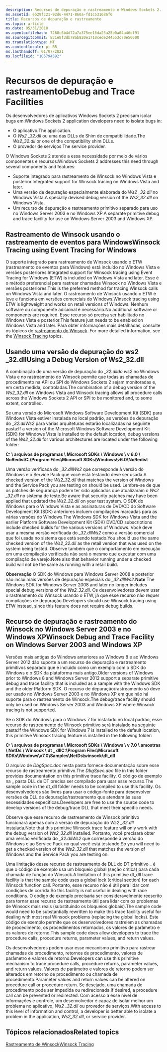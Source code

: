 ```yaml
---
description: Recursos de depuração e rastreamento e Windows Sockets 2.
ms.assetid: eb29fc21-92d6-4471-860a-fd1c531686f6
title: Recursos de depuração e rastreamento
ms.topic: article
ms.date: 05/31/2018
ms.openlocfilehash: 7288c6b4d72a7a375ee16da23a25b0a04a46df91
ms.sourcegitcommit: 831e8f3db78ab820e1710cede244553c70e50500
ms.translationtype: MT
ms.contentlocale: pt-BR
ms.lasthandoff: 01/07/2021
ms.locfileid: "105794592"
---
```

# <a name="debug-and-trace-facilities"></a><span data-ttu-id="07551-103">Recursos de depuração e rastreamento</span><span class="sxs-lookup"><span data-stu-id="07551-103">Debug and Trace Facilities</span></span>

<span data-ttu-id="07551-104">Os desenvolvedores de aplicativos Windows Sockets 2 precisam isolar bugs em:</span><span class="sxs-lookup"><span data-stu-id="07551-104">Windows Sockets 2 application developers need to isolate bugs in:</span></span>

-   <span data-ttu-id="07551-105">O aplicativo.</span><span class="sxs-lookup"><span data-stu-id="07551-105">The application.</span></span>
-   <span data-ttu-id="07551-106">O *Ws2 \_32.dll* ou uma das DLLs de Shim de compatibilidade.</span><span class="sxs-lookup"><span data-stu-id="07551-106">The *Ws2\_32.dll* or one of the compatibility shim DLLs.</span></span>
-   <span data-ttu-id="07551-107">O provedor de serviços.</span><span class="sxs-lookup"><span data-stu-id="07551-107">The service provider.</span></span>

<span data-ttu-id="07551-108">O Windows Sockets 2 atende a essa necessidade por meio de vários componentes e recursos:</span><span class="sxs-lookup"><span data-stu-id="07551-108">Windows Sockets 2 addresses this need through several components and features:</span></span>

-   <span data-ttu-id="07551-109">Suporte integrado para rastreamento de Winsock no Windows Vista e posterior.</span><span class="sxs-lookup"><span data-stu-id="07551-109">Integrated support for Winsock tracing on Windows Vista and later.</span></span>
-   <span data-ttu-id="07551-110">Uma versão de depuração especialmente elaborada do *Ws2 \_32.dll* no Windows Vista.</span><span class="sxs-lookup"><span data-stu-id="07551-110">A specially devised debug version of the *Ws2\_32.dll* on Windows Vista.</span></span>
-   <span data-ttu-id="07551-111">Um recurso de depuração e rastreamento primitivo separado para uso no Windows Server 2003 e no Windows XP.</span><span class="sxs-lookup"><span data-stu-id="07551-111">A separate primitive debug and trace facility for use on Windows Server 2003 and Windows XP.</span></span>

## <a name="winsock-tracing-using-event-tracing-for-windows"></a><span data-ttu-id="07551-112">Rastreamento de Winsock usando o rastreamento de eventos para Windows</span><span class="sxs-lookup"><span data-stu-id="07551-112">Winsock Tracing using Event Tracing for Windows</span></span>

<span data-ttu-id="07551-113">O suporte integrado para rastreamento de Winsock usando o ETW (rastreamento de eventos para Windows) está incluído no Windows Vista e versões posteriores.</span><span class="sxs-lookup"><span data-stu-id="07551-113">Integrated support for Winsock tracing using Event Tracing for Windows (ETW) is included on Windows Vista and later.</span></span> <span data-ttu-id="07551-114">Esse é o método preferencial para rastrear chamadas Winsock no Windows Vista e versões posteriores.</span><span class="sxs-lookup"><span data-stu-id="07551-114">This is the preferred method for tracing Winsock calls on Windows Vista and later.</span></span> <span data-ttu-id="07551-115">O rastreamento de Winsock usando o ETW é leve e funciona em versões comerciais do Windows.</span><span class="sxs-lookup"><span data-stu-id="07551-115">Winsock tracing using ETW is lightweight and works on retail versions of Windows.</span></span> <span data-ttu-id="07551-116">Nenhum software ou componente adicional é necessário.</span><span class="sxs-lookup"><span data-stu-id="07551-116">No additional software or components are required.</span></span> <span data-ttu-id="07551-117">Esse recurso só precisa ser habilitado no Windows Vista e posterior.</span><span class="sxs-lookup"><span data-stu-id="07551-117">This feature just needs to be enabled on Windows Vista and later.</span></span> <span data-ttu-id="07551-118">Para obter informações mais detalhadas, consulte os tópicos de [rastreamento do Winsock](winsock-tracing.md) .</span><span class="sxs-lookup"><span data-stu-id="07551-118">For more detailed information, see the [Winsock Tracing](winsock-tracing.md) topics.</span></span>

## <a name="using-a-debug-version-of-ws2_32dll"></a><span data-ttu-id="07551-119">Usando uma versão de depuração do ws2 \_32.dll</span><span class="sxs-lookup"><span data-stu-id="07551-119">Using a Debug Version of Ws2\_32.dll</span></span>

<span data-ttu-id="07551-120">A combinação de uma versão de depuração do *\_32.dlldo ws2* no Windows Vista e no rastreamento do Winsock permite que todas as chamadas de procedimento na API ou SPI do Windows Sockets 2 sejam monitoradas e, em certa medida, controladas.</span><span class="sxs-lookup"><span data-stu-id="07551-120">The combination of a debug version of the *Ws2\_32.dll* on Windows Vista and Winsock tracing allows all procedure calls across the Windows Sockets 2 API or SPI to be monitored and, to some extent, controlled.</span></span>

<span data-ttu-id="07551-121">Se uma versão do Microsoft Windows Software Development Kit (SDK) para Windows Vista estiver instalada no local padrão, as versões de depuração do *\_32.dllWs2* para várias arquiteturas estarão localizadas na seguinte pasta:</span><span class="sxs-lookup"><span data-stu-id="07551-121">If a version of the Microsoft Windows Software Development Kit (SDK) for Windows Vista is installed to the default location, debug versions of the *Ws2\_32.dll* for various architectures are located under the following folder:</span></span>

<span data-ttu-id="07551-122">**C: \\ arquivos de programas \\ Microsoft SDKs \\ Windows \\ v 6.0 \\ NoRedist**</span><span class="sxs-lookup"><span data-stu-id="07551-122">**C:\\Program Files\\Microsoft SDKs\\Windows\\v6.0\\NoRedist**</span></span>

<span data-ttu-id="07551-123">Uma versão verificada do *\_32.dllWs2* que corresponde à versão do Windows e o Service Pack que você está testando deve ser usada.</span><span class="sxs-lookup"><span data-stu-id="07551-123">A checked version of the *Ws2\_32.dll* that matches the version of Windows and the Service Pack you are testing on should be used.</span></span> <span data-ttu-id="07551-124">Lembre-se de que os patches de segurança podem ter sido aplicados que atualizaram o *Ws2 \_32.dll* no sistema de teste.</span><span class="sxs-lookup"><span data-stu-id="07551-124">Be aware that security patches may have been applied that updated the *Ws2\_32.dll* on your test system.</span></span> <span data-ttu-id="07551-125">O SDK do Windows para o Windows Vista e as assinaturas de DVD/CD do Software Development Kit (SDK) anteriores incluem compilações marcadas para as várias versões do Windows.</span><span class="sxs-lookup"><span data-stu-id="07551-125">The Windows SDK for Windows Vista and the earlier Platform Software Development Kit (SDK) DVD/CD subscriptions include checked builds for the various versions of Windows.</span></span> <span data-ttu-id="07551-126">Você deve usar a mesma versão verificada do *\_32.dllWs2* como a versão comercial que foi usada no sistema que está sendo testado.</span><span class="sxs-lookup"><span data-stu-id="07551-126">You should use the same checked version of the *Ws2\_32.dll* as the retail version that was used on the system being tested.</span></span> <span data-ttu-id="07551-127">Observe também que o comportamento em execução em uma compilação verificada não será o mesmo que executar com uma compilação de varejo.</span><span class="sxs-lookup"><span data-stu-id="07551-127">Note also that behavior running under a checked build will not be the same as running with a retail build.</span></span>

<span data-ttu-id="07551-128">**Observação**  O SDK do Windows para Windows Server 2008 e posterior não inclui mais versões de depuração especiais do *\_32.dllWs2*.</span><span class="sxs-lookup"><span data-stu-id="07551-128">**Note**  The Windows SDK for Windows Server 2008 and later no longer includes special debug versions of the *Ws2\_32.dll*.</span></span> <span data-ttu-id="07551-129">Os desenvolvedores devem usar o rastreamento do Winsock usando o ETW, já que esse recurso não requer compilações de depuração.</span><span class="sxs-lookup"><span data-stu-id="07551-129">Developers should use Winsock tracing using ETW instead, since this feature does not require debug builds.</span></span>

## <a name="winsock-debug-and-trace-facility-on-windows-server-2003-and-windows-xp"></a><span data-ttu-id="07551-130">Recurso de depuração e rastreamento do Winsock no Windows Server 2003 e no Windows XP</span><span class="sxs-lookup"><span data-stu-id="07551-130">Winsock Debug and Trace Facility on Windows Server 2003 and Windows XP</span></span>

<span data-ttu-id="07551-131">Versões mais antigas do Windows anteriores ao Windows 8 e ao Windows Server 2012 dão suporte a um recurso de depuração e rastreamento primitivos separado que é incluído como um exemplo com o SDK do Windows e o SDK da plataforma mais antigo.</span><span class="sxs-lookup"><span data-stu-id="07551-131">Older versions of Windows prior to Windows 8 and Windows Server 2012 support a separate primitive debug and trace facility that is included as a sample with the Windows SDK and the older Platform SDK.</span></span> <span data-ttu-id="07551-132">O recurso de depuração/rastreamento só deve ser usado no Windows Server 2003 e no Windows XP em que não há suporte para o rastreamento de Winsock.</span><span class="sxs-lookup"><span data-stu-id="07551-132">The debug/trace facility should only be used on Windows Server 2003 and Windows XP where Winsock tracing is not supported.</span></span>

<span data-ttu-id="07551-133">Se o SDK do Windows para o Windows 7 for instalado no local padrão, esse recurso de rastreamento de Winsock primitivo será instalado na seguinte pasta:</span><span class="sxs-lookup"><span data-stu-id="07551-133">If the Windows SDK for Windows 7 is installed to the default location, this primitive Winsock tracing feature is installed in the following folder:</span></span>

<span data-ttu-id="07551-134">**C: \\ arquivos de programas \\ Microsoft SDKs \\ Windows \\ v 7.0 \\ amostras \\ NetDs \\ Winsock \\ dt \_ dll**</span><span class="sxs-lookup"><span data-stu-id="07551-134">**C:\\Program Files\\Microsoft SDKs\\Windows\\v7.0\\Samples\\NetDs\\winsock\\dt\_dll**</span></span>

<span data-ttu-id="07551-135">O arquivo de *DbgSpec.doc* nesta pasta fornece documentação sobre esse recurso de rastreamento primitivo.</span><span class="sxs-lookup"><span data-stu-id="07551-135">The *DbgSpec.doc* file in this folder provides documentation on this primitive trace facility.</span></span> <span data-ttu-id="07551-136">O código de exemplo na \_ pasta DLL de DT precisa ser compilado para usar esse recurso.</span><span class="sxs-lookup"><span data-stu-id="07551-136">The sample code in the dt\_dll folder needs to be compiled to use this facility.</span></span> <span data-ttu-id="07551-137">Os desenvolvedores são livres para usar o código-fonte para desenvolver versões da DLL de depuração/rastreamento que atendam às suas necessidades específicas.</span><span class="sxs-lookup"><span data-stu-id="07551-137">Developers are free to use the source code to develop versions of the debug/trace DLL that meet their specific needs.</span></span>

<span data-ttu-id="07551-138">Observe que esse recurso de rastreamento de Winsock primitivo funcionará apenas com a versão de depuração do *Ws2 \_32.dll* instalada.</span><span class="sxs-lookup"><span data-stu-id="07551-138">Note that this primitive Winsock trace feature will only work with the debug version of *Ws2\_32.dll* installed.</span></span> <span data-ttu-id="07551-139">Portanto, você precisará obter uma versão verificada do *\_32.dllWs2* que corresponde à versão do Windows e ao Service Pack no qual você está testando.</span><span class="sxs-lookup"><span data-stu-id="07551-139">So you will need to get a checked version of the *Ws2\_32.dll* that matches the version of Windows and the Service Pack you are testing on.</span></span>

<span data-ttu-id="07551-140">Uma limitação desse recurso de rastreamento de DLL do DT primitivo \_ é que o código de exemplo usa um bloqueio global (seção crítica) para cada chamada de função do Winsock.</span><span class="sxs-lookup"><span data-stu-id="07551-140">A limitation of this primitive dt\_dll trace facility is that the sample code uses a global lock (critical section) for each Winsock function call.</span></span> <span data-ttu-id="07551-141">Portanto, esse recurso não é útil para lidar com condições de corrida.</span><span class="sxs-lookup"><span data-stu-id="07551-141">So this facility is not useful in dealing with race conditions.</span></span> <span data-ttu-id="07551-142">O código de exemplo precisaria ser consideravelmente reescrito para tornar esse recurso de rastreamento útil para lidar com os problemas de Winsock mais reais (substituindo os bloqueios globais).</span><span class="sxs-lookup"><span data-stu-id="07551-142">The sample code would need to be substantially rewritten to make this trace facility useful for dealing with most real Winsock problems (replacing the global locks).</span></span> <span data-ttu-id="07551-143">Este código de exemplo permite que os desenvolvedores rastreiem as chamadas de procedimento, os procedimentos retornados, os valores de parâmetro e os valores de retorno.</span><span class="sxs-lookup"><span data-stu-id="07551-143">This sample code does allow developers to trace the procedure calls, procedure returns, parameter values, and return values.</span></span>

<span data-ttu-id="07551-144">Os desenvolvedores podem usar esse mecanismo primitivo para rastrear chamadas de procedimento, retornos de procedimento, valores de parâmetro e valores de retorno.</span><span class="sxs-lookup"><span data-stu-id="07551-144">Developers can use this primitive mechanism to trace procedure calls, procedure returns, parameter values, and return values.</span></span> <span data-ttu-id="07551-145">Valores de parâmetro e valores de retorno podem ser alterados em retorno de procedimento ou chamada de procedimento.</span><span class="sxs-lookup"><span data-stu-id="07551-145">Parameter values and return values can be altered on procedure call or procedure return.</span></span> <span data-ttu-id="07551-146">Se desejado, uma chamada de procedimento pode ser impedida ou redirecionada.</span><span class="sxs-lookup"><span data-stu-id="07551-146">If desired, a procedure call can be prevented or redirected.</span></span> <span data-ttu-id="07551-147">Com acesso a esse nível de informações e controle, um desenvolvedor é capaz de isolar melhor um problema no aplicativo, *Ws2 \_32.dll* ou provedor de serviços.</span><span class="sxs-lookup"><span data-stu-id="07551-147">With access to this level of information and control, a developer is better able to isolate a problem in the application, *Ws2\_32.dll*, or service provider.</span></span>

## <a name="related-topics"></a><span data-ttu-id="07551-148">Tópicos relacionados</span><span class="sxs-lookup"><span data-stu-id="07551-148">Related topics</span></span>

<dl> <dt>

[<span data-ttu-id="07551-149">Rastreamento de Winsock</span><span class="sxs-lookup"><span data-stu-id="07551-149">Winsock Tracing</span></span>](winsock-tracing.md)
</dt> </dl>

 

 



